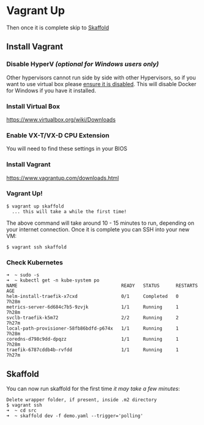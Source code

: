 # Vagrant Up

Then once it is complete skip to [Skaffold](#skaffold)

## Install Vagrant

### Disable HyperV *(optional for Windows users only)*

Other hypervisors cannot run side by side with other Hypervisors, so if you want to use virtual box please [ensure it is disabled](https://support.microsoft.com/en-za/help/3204980/virtualization-applications-do-not-work-together-with-hyper-v-device-g). This will disable Docker for Windows if you have it installed.

### Install Virtual Box

https://www.virtualbox.org/wiki/Downloads

### Enable VX-T/VX-D CPU Extension

You will need to find these settings in your BIOS

### Install Vagrant

https://www.vagrantup.com/downloads.html

### Vagrant Up!

```
$ vagrant up skaffold
  ... this will take a while the first time!
```

The above command will take around 10 - 15 minutes to run, depending on your internet connection. Once it is complete you can SSH into your new VM:

```
$ vagrant ssh skaffold
```

### Check Kubernetes
```
➜  ~ sudo -s
➜  ~ kubectl get -n kube-system po
NAME                                      READY   STATUS      RESTARTS   AGE
helm-install-traefik-x7cxd                0/1     Completed   0          7h28m
metrics-server-6d684c7b5-9zvjk            1/1     Running     1          7h28m
svclb-traefik-k5m72                       2/2     Running     2          7h27m
local-path-provisioner-58fb86bdfd-p674x   1/1     Running     1          7h28m
coredns-d798c9dd-dpqzz                    1/1     Running     1          7h28m
traefik-6787cddb4b-rvfdd                  1/1     Running     1          7h27m
```

## Skaffold

You can now run skaffold for the first time *it may take a few minutes*:
```
Delete wrapper folder, if present, inside .m2 directory
$ vagrant ssh
➜  ~ cd src
➜  ~ skaffold dev -f demo.yaml --trigger='polling'
```